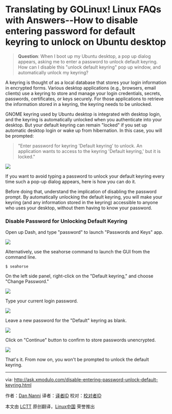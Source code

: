 Translating by GOLinux!
Linux FAQs with Answers--How to disable entering password for default keyring to unlock on Ubuntu desktop
================================================================================
> **Question**: When I boot up my Ubuntu desktop, a pop up dialog appears, asking me to enter a password to unlock default keyring. How can I disable this "unlock default keyring" pop up window, and automatically unlock my keyring? 

A keyring is thought of as a local database that stores your login information in encrypted forms. Various desktop applications (e.g., browsers, email clients) use a keyring to store and manage your login credentials, secrets, passwords, certificates, or keys securely. For those applications to retrieve the information stored in a keyring, the keyring needs to be unlocked.

GNOME keyring used by Ubuntu desktop is integrated with desktop login, and the keyring is automatically unlocked when you authenticate into your desktop. But your default keyring can remain "locked" if you set up automatic desktop login or wake up from hibernation. In this case, you will be prompted:

> "Enter password for keyring 'Default keyring' to unlock. An application wants to access to the keyring 'Default keyring,' but it is locked."

![](https://farm9.staticflickr.com/8787/16716456754_309c39513c_o.png)

If you want to avoid typing a password to unlock your default keyring every time such a pop-up dialog appears, here is how you can do it.

Before doing that, understand the implication of disabling the password prompt. By automatically unlocking the default keyring, you will make your keyring (and any information stored in the keyring) accessible to anyone who uses your desktop, without them having to know your password.

### Disable Password for Unlocking Default Keyring ###

Open up Dash, and type "password" to launch "Passwords and Keys" app.

![](https://farm8.staticflickr.com/7709/17312949416_ed9c4fbe2d_b.jpg)

Alternatively, use the seahorse command to launch the GUI from the command line.

    $ seahorse 

On the left side panel, right-click on the "Default keyring," and choose "Change Password."

![](https://farm8.staticflickr.com/7740/17159959750_ba5b675b00_b.jpg)

Type your current login password.

![](https://farm8.staticflickr.com/7775/17347551135_ce09260818_b.jpg)

Leave a new password for the "Default" keyring as blank.

![](https://farm8.staticflickr.com/7669/17345663222_c9334c738b_c.jpg)

Click on "Continue" button to confirm to store passwords unencrypted.

![](https://farm8.staticflickr.com/7761/17152692309_ce3891a0d9_c.jpg)

That's it. From now on, you won't be prompted to unlock the default keyring.

--------------------------------------------------------------------------------

via: http://ask.xmodulo.com/disable-entering-password-unlock-default-keyring.html

作者：[Dan Nanni][a]
译者：[译者ID](https://github.com/译者ID)
校对：[校对者ID](https://github.com/校对者ID)

本文由 [LCTT](https://github.com/LCTT/TranslateProject) 原创翻译，[Linux中国](https://linux.cn/) 荣誉推出

[a]:http://ask.xmodulo.com/author/nanni
